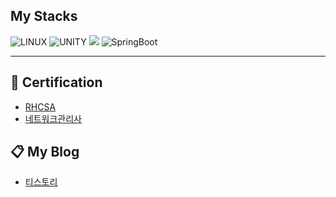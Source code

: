 ## My Stacks

![LINUX](https://img.shields.io/badge/Linux-FCC624?style=for-the-badge&logo=linux&logoColor=black)
![UNITY](https://img.shields.io/badge/Unity-FFFFFF?style=for-the-badge&logo=unity&logoColor=black)
<img src="https://img.shields.io/badge/c%23-%23239120.svg?style=for-the-badge&logo=c-sharp&logoColor=white"/>
![SpringBoot](https://img.shields.io/badge/SpringBoot-6DB33F?style=for-the-badge&logo=SpringBoot&logoColor=white)

---

## 🏅 Certification

- [RHCSA](https://github.com/LeverUp-Dev/LeverUp-Dev/blob/main/Red_Hat_Certified_System_Administrator__RHCSA__Badge20241101-28-dvctms.pdf)
- [네트워크관리사](https://github.com/LeverUp-Dev/LeverUp-Dev/blob/main/(%EC%82%AC)%ED%95%9C%EA%B5%AD%EC%A0%95%EB%B3%B4%ED%86%B5%EC%8B%A0%EC%9E%90%EA%B2%A9%ED%98%91%ED%9A%8C.pdf)

## 📋 My Blog

- [티스토리](https://unemployedanddev.tistory.com/)
